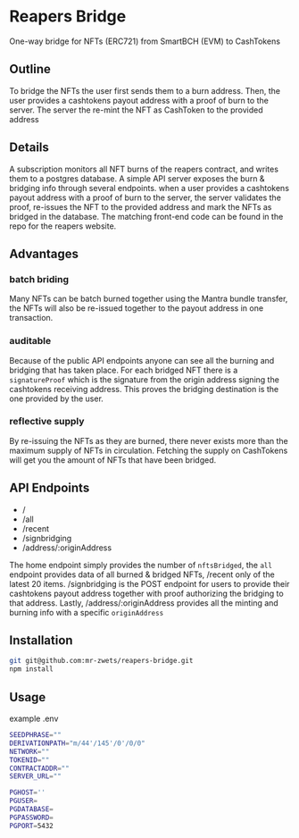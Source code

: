 # Reapers Bridge

One-way bridge for NFTs (ERC721) from SmartBCH (EVM) to CashTokens

## Outline

To bridge the NFTs the user first sends them to a burn address.
Then, the user provides a cashtokens payout address with a proof of burn to the server.
The server the re-mint the NFT as CashToken to the provided address

## Details

A subscription monitors all NFT burns of the reapers contract, and writes them to a postgres database.
A simple API server exposes the burn & bridging info through several endpoints.
when a user provides a cashtokens payout address with a proof of burn to the server, the server validates the proof, re-issues the NFT to the provided address and mark the NFTs as bridged in the database.
The matching front-end code can be found in the repo for the reapers website.

## Advantages

### batch briding

Many NFTs can be batch burned together using the Mantra bundle transfer, the NFTs will also be re-issued together to the payout address in one transaction.

### auditable

Because of the public API endpoints anyone can see all the burning and bridging that has taken place. For each bridged NFT there is a `signatureProof` which is the signature from the origin address signing the cashtokens receiving address. This proves the bridging destination is the one provided by the user.

### reflective supply

By re-issuing the NFTs as they are burned, there never exists more than the maximum supply of NFTs in circulation. Fetching the supply on CashTokens will get you the amount of NFTs that have been bridged.

## API Endpoints

- /
- /all
- /recent
- /signbridging
- /address/:originAddress

The home endpoint simply provides the number of `nftsBridged`, the `all` endpoint provides data of all burned & bridged NFTs, /recent only of the latest 20 items.
/signbridging is the POST endpoint for users to provide their cashtokens payout address together with proof authorizing the bridging to that address.
Lastly, /address/:originAddress provides all the minting and burning info with a specific `originAddress`

## Installation

```bash
git git@github.com:mr-zwets/reapers-bridge.git
npm install
```

## Usage

example .env

```bash
SEEDPHRASE=""
DERIVATIONPATH="m/44'/145'/0'/0/0"
NETWORK=""
TOKENID=""
CONTRACTADDR=""
SERVER_URL=""

PGHOST=''
PGUSER=
PGDATABASE=
PGPASSWORD=
PGPORT=5432
```